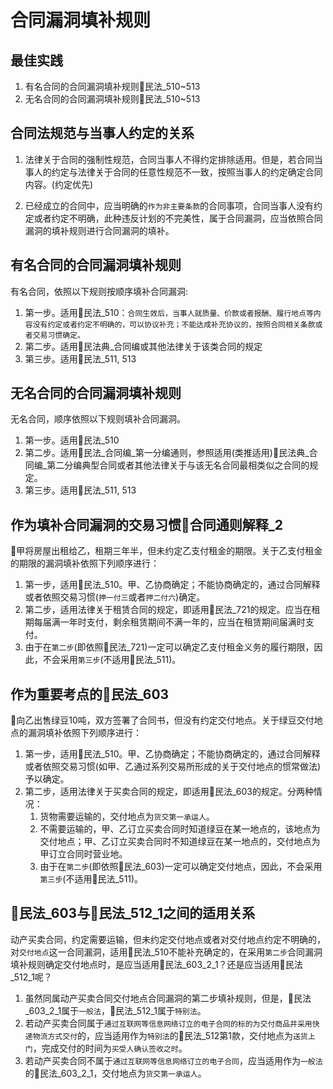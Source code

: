 # 合同漏洞填补规则

## 最佳实践
1. 有名合同的合同漏洞填补规则🚪民法_510~513
2. 无名合同的合同漏洞填补规则🚪民法_510~513

## 合同法规范与当事人约定的关系

1. 法律关于合同的强制性规范，合同当事人不得约定排除适用。但是，若合同当事人的约定与法律关于合同的任意性规范不一致，按照当事人的约定确定合同内容。(约定优先)

2. 已经成立的合同中，应当明确的`作为非主要条款`的合同事项，合同当事人没有约定或者约定不明确，此种违反计划的不完美性，属于合同漏洞，应当依照合同漏洞的填补规则进行合同漏洞的填补。

## 有名合同的合同漏洞填补规则

有名合同，依照以下规则按顺序填补合同漏洞:
1. 第一步。适用🚪民法_510：`合同生效后，当事人就质量、价款或者报酬、履行地点等内容没有约定或者约定不明确的，可以协议补充；不能达成补充协议的，按照合同相关条款或者交易习惯确定。`
2. 第二步。适用🚪民法典_合同编或其他法律关于该类合同的规定
3. 第三步。适用🚪民法_511, 513

## 无名合同的合同漏洞填补规则

无名合同，顺序依照以下规则填补合同漏洞。
1. 第一步。适用🚪民法_510
2. 第二步。适用🚪民法_合同编_第一分编通则，参照适用(类推适用)🚪民法典_合同编_第二分编典型合同或者其他法律关于与该无名合同最相类似之合同的规定。
3. 第三步。适用🚪民法_511, 513


## 作为填补合同漏洞的交易习惯🚪合同通则解释_2


🍐甲将房屋出租给乙，租期三年半，但未约定乙支付租金的期限。关于乙支付租金的期限的漏洞填补依照下列顺序进行：
1. 第一步，适用🚪民法_510。甲、乙协商确定；不能协商确定的，通过合同解释或者依照交易习惯(`押一付三`或者`押二付六`)确定。
2. 第二步，适用法律关于租赁合同的规定，即适用🚪民法_721的规定。应当在租期每届满一年时支付，剩余租赁期间不满一年的，应当在租赁期间届满时支付。
3. 由于在`第二步`(即依照🚪民法_721)一定可以确定乙支付租金义务的履行期限，因此，不会采用`第三步`(不适用🚪民法_511)。


## 作为重要考点的🚪民法_603

🍐向乙出售绿豆10吨，双方签署了合同书，但没有约定交付地点。关于绿豆交付地点的漏洞填补依照下列顺序进行：
1. 第一步，适用🚪民法_510。甲、乙协商确定；不能协商确定的，通过合同解释或者依照交易习惯(如甲、乙通过系列交易所形成的关于交付地点的惯常做法)予以确定。
2. 第二步，适用法律关于买卖合同的规定，即适用🚪民法_603的规定。分两种情况：
    1. 货物需要运输的，交付地点为`货交第一承运人`。
    2. 不需要运输的，甲、乙订立买卖合同时知道绿豆在某一地点的，该地点为交付地点；甲、乙订立买卖合同时不知道绿豆在某一地点的，交付地点为甲订立合同时营业地。
    3. 由于在`第二步`(即依照🚪民法_603)一定可以确定交付地点，因此，不会采用`第三步`(不适用🚪民法_511)。


## 🚪民法_603与🚪民法_512_1之间的适用关系

动产买卖合同，约定需要运输，但未约定交付地点或者对交付地点约定不明确的，对`交付地点`这一合同漏洞，适用🚪民法_510不能补充确定的，在采用`第二步`合同漏洞填补规则确定交付地点时，是应当适用🚪民法_603_2_1？还是应当适用🚪民法_512_1呢？

1. 虽然同属动产买卖合同交付地点合同漏洞的第二步填补规则，但是，🚪民法_603_2_1属于`一般法`，🚪民法_512_1属于`特别法`。
2. 若动产买卖合同属于`通过互联网等信息网络订立的电子合同的标的为交付商品并采用快递物流方式交付`的，应当适用作为`特别法`的🚪民法_512第1款，交付地点为`送货上门`，完成交付的时间为`买受人确认签收之时`。
3. 若动产买卖合同不属于`通过互联网等信息网络订立的电子合同`，应当适用作为`一般法`的🚪民法_603_2_1，交付地点为`货交第一承运人`。